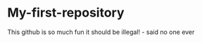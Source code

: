 My-first-repository
===================
This github is so much fun it should be illegal! - said no one ever
